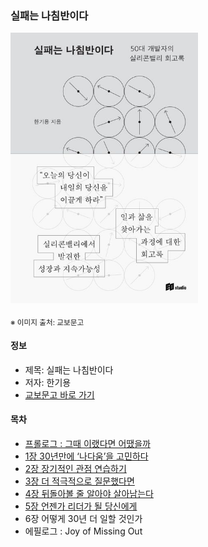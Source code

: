 ### 실패는 나침반이다

<img src="thumbnail.jpg" width="300">

<sub>※ 이미지 출처: 교보문고</sub>

#### 정보
- 제목: 실패는 나침반이다
- 저자: 한기용
- [교보문고 바로 가기](https://product.kyobobook.co.kr/detail/S000212569197)


#### 목차
- [프롤로그 : 그때 이랬다면 어땠을까](prologue/README.md)
- [1장 30년만에 ‘나다움’을 고민하다](chapter01/README.md)
- [2장 장기적인 관점 연습하기](chapter02/README.md)
- [3장 더 적극적으로 질문했다면](chapter03/README.md)
- [4장 뒤돌아볼 줄 알아야 살아남는다](chapter04/README.md)
- [5장 언젠가 리더가 될 당신에게](chapter05/README.md)
- 6장 어떻게 30년 더 일할 것인가
- 에필로그 : Joy of Missing Out
